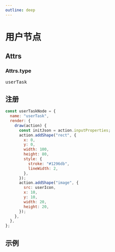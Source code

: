 ```yaml
---
outline: deep
---
```


# 用户节点

## Attrs

### Attrs.type
<pre>userTask</pre>


## 注册
```javascript
const userTaskNode = {
  name: "userTask",
  render: {
    draw(action) {
      const initJson = action.inputProperties;
      action.addShape("rect", {
        x: 0,
        y: 0,
        width: 100,
        height: 80,
        style: {
          stroke: "#1296db",
          lineWidth: 2,
        },
      });
      action.addShape("image", {
        src: userIcon,
        x: 10,
        y: 10,
        width: 20,
        height: 20,
      });
    },
  },
};

```


## 示例
<div id="canvans"   style="width: 688px; height: 300px" ></div>

<script setup>
import { NetaGraph } from '../../src/core'
import { onMounted } from 'vue'
onMounted(() => {

  const graph= new NetaGraph({
    rendererType: 'canvas',
    el: document.getElementById("canvans"),
    backgroundColor: "#ffe",
  }); 

  const model1 = {
    nodes: [ { id: "node1",
      label: "userTask",
      type: "userTask",
      x: 200,
      y: 100,}]
  }

  graph.read(model1)
  graph.render();

})
</script>
